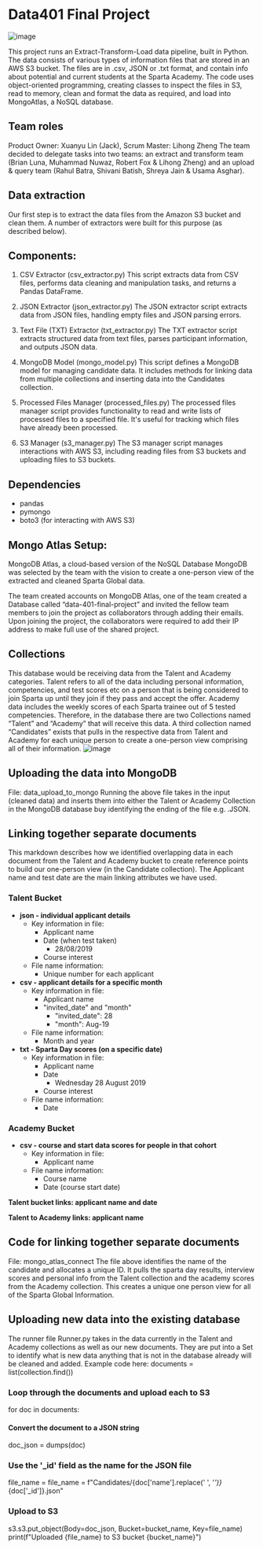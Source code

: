 # Data401 Final Project
![image](https://github.com/robbfox/Data401-proj/assets/65783110/cafb10c2-479d-49a3-8711-4373352d3352)

This project runs an Extract-Transform-Load data pipeline, built in Python. The data consists of various types of information files that are stored in an AWS S3 bucket. The files are in .csv, JSON or .txt format, and contain info about potential and current students at the Sparta Academy. The code uses object-oriented programming, creating classes to inspect the files in S3, read to memory, clean and format the data as required, and load into MongoAtlas, a NoSQL database. 

## Team roles
Product Owner: Xuanyu Lin (Jack), Scrum Master: Lihong Zheng
The team decided to delegate tasks into two teams: an extract and transform team (Brian Luna, Muhammad Nuwaz, Robert Fox & Lihong Zheng) and an upload & query team (Rahul Batra, Shivani Batish, Shreya Jain & Usama Asghar).

## Data extraction
Our first step is to extract the data files from the Amazon S3 bucket and clean them. A number of extractors were built for this purpose (as described below). 

## Components:
1. CSV Extractor (csv_extractor.py)
This script extracts data from CSV files, performs data cleaning and manipulation tasks, and returns a Pandas DataFrame.

2. JSON Extractor (json_extractor.py)
The JSON extractor script extracts data from JSON files, handling empty files and JSON parsing errors.

3. Text File (TXT) Extractor (txt_extractor.py)
The TXT extractor script extracts structured data from text files, parses participant information, and outputs JSON data.

4. MongoDB Model (mongo_model.py)
This script defines a MongoDB model for managing candidate data. It includes methods for linking data from multiple collections and inserting data into the Candidates collection.

5. Processed Files Manager (processed_files.py)
The processed files manager script provides functionality to read and write lists of processed files to a specified file. It's useful for tracking which files have already been processed.

6. S3 Manager (s3_manager.py)
The S3 manager script manages interactions with AWS S3, including reading files from S3 buckets and uploading files to S3 buckets.

## Dependencies
* pandas
* pymongo
* boto3 (for interacting with AWS S3)

## Mongo Atlas Setup:
MongoDB Atlas, a cloud-based version of the NoSQL Database MongoDB was selected by the team with the vision to create a one-person view of the extracted and cleaned Sparta Global data.
 
The team created accounts on MongoDB Atlas, one of the team created a Database called “data-401-final-project” and invited the fellow team members to join the project as collaborators through adding their emails. Upon joining the project, the collaborators were required to add their IP address to make full use of the shared project.
 
## Collections
This database would be receiving data from the Talent and Academy categories. Talent refers to all of the data including personal information, competencies, and test scores etc on a person that is being considered to join Sparta up until they join if they pass and accept the offer. Academy data includes the weekly scores of each Sparta trainee out of 5 tested competencies. Therefore, in the database there are two Collections named “Talent” and “Academy” that will receive this data. A third collection named “Candidates” exists that pulls in the respective data from Talent and Academy for each unique person to create a one-person view comprising all of their information.
![image](https://github.com/robbfox/Data401-proj/assets/65783110/d569666d-784f-4e9e-b7b8-4968bf5b72dc)

## Uploading the data into MongoDB
File: data_upload_to_mongo
Running the above file takes in the input (cleaned data) and inserts them into either the Talent or Academy Collection in the MongoDB database buy identifying the ending of the file e.g. .JSON.

## Linking together separate documents
This markdown describes how we identified overlapping data in each document from the Talent and Academy bucket to create reference points to build our one-person view (in the Candidate collection). The Applicant name and test date are the main linking attributes we have used.

### Talent Bucket
- **json - individual applicant details**
  - Key information in file:
    - Applicant name
    - Date (when test taken)
      - 28/08/2019
    - Course interest
  - File name information:
    - Unique number for each applicant
- **csv - applicant details for a specific month**
  - Key information in file:
    - Applicant name
    - "invited_date" and "month"
      - "invited_date": 28
      - "month": Aug-19
  - File name information:
    - Month and year
- **txt - Sparta Day scores (on a specific date)**
  - Key information in file:
    - Applicant name
    - Date
      - Wednesday 28 August 2019
    - Course interest
  - File name information:
    - Date

### Academy Bucket
- **csv - course and start data scores for people in that cohort**
  - Key information in file:
    - Applicant name
  - File name information:
    - Course name
    - Date (course start date)

**Talent bucket links: applicant name and date**

**Talent to Academy links: applicant name**

## Code for linking together separate documents
File: mongo_atlas_connect
The file above identifies the name of the candidate and allocates a unique ID. It pulls the sparta day results, interview scores and personal info from the Talent collection and the academy scores from the Academy collection. This creates a unique one person view for all of the Sparta Global Information. 


## Uploading new data into the existing database
The runner file Runner.py takes in the data currently in the Talent and Academy collections as well as our new documents. They are put into a Set to identify what is new data anything that is not in the database already will be cleaned and added. 
Example code here: 
documents = list(collection.find())

### Loop through the documents and upload each to S3
for doc in documents:
#### Convert the document to a JSON string
doc_json = dumps(doc)

### Use the '_id' field as the name for the JSON file
file_name = file_name = f"Candidates/{doc['name'].replace(' ', '_')}_{doc['_id']}.json"

### Upload to S3
s3.s3.put_object(Body=doc_json, Bucket=bucket_name, Key=file_name)
print(f"Uploaded {file_name} to S3 bucket {bucket_name}")


